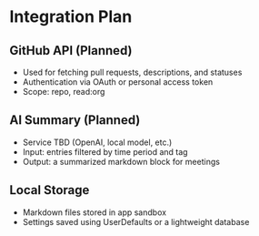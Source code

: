 # Integration Plan

## GitHub API (Planned)

- Used for fetching pull requests, descriptions, and statuses
- Authentication via OAuth or personal access token
- Scope: repo, read:org

## AI Summary (Planned)

- Service TBD (OpenAI, local model, etc.)
- Input: entries filtered by time period and tag
- Output: a summarized markdown block for meetings

## Local Storage

- Markdown files stored in app sandbox
- Settings saved using UserDefaults or a lightweight database